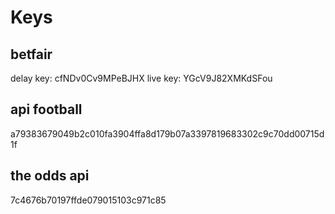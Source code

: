 # Keys

## betfair

delay key: cfNDv0Cv9MPeBJHX
live key:  YGcV9J82XMKdSFou

## api football

a79383679049b2c010fa3904ffa8d179b07a3397819683302c9c70dd00715d1f

## the odds api

7c4676b70197ffde079015103c971c85
